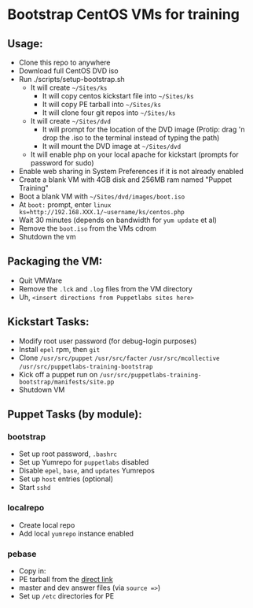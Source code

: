 # Bootstrap CentOS VMs for training

## Usage:
- Clone this repo to anywhere
- Download full CentOS DVD iso
- Run ./scripts/setup-bootstrap.sh
    - It will create `~/Sites/ks`
        - It will copy centos kickstart file into `~/Sites/ks`
        - It will copy PE tarball into `~/Sites/ks`
        - It will clone four git repos into `~/Sites/ks`
    - It will create `~/Sites/dvd`
        - It will prompt for the location of the DVD image (Protip: drag 'n drop the .iso to the terminal instead of typing the path)
        - It will mount the DVD image at `~/Sites/dvd`
  - It will enable php on your local apache for kickstart (prompts for password for sudo)
- Enable web sharing in System Preferences if it is not already enabled
- Create a blank VM with 4GB disk and 256MB ram named "Puppet Training"
- Boot a blank VM with `~/Sites/dvd/images/boot.iso`
- At `boot:` prompt, enter `linux ks=http://192.168.XXX.1/~username/ks/centos.php`
- Wait 30 minutes (depends on bandwidth for `yum update` et al)
- Remove the `boot.iso` from the VMs cdrom
- Shutdown the vm

## Packaging the VM:
- Quit VMWare
- Remove the `.lck` and `.log` files from the VM directory
- Uh, `<insert directions from Puppetlabs sites here>`

## Kickstart Tasks:
- Modify root user password (for debug-login purposes)
- Install `epel` rpm, then `git`
- Clone `/usr/src/puppet` `/usr/src/facter` `/usr/src/mcollective` `/usr/src/puppetlabs-training-bootstrap`
- Kick off a puppet run on `/usr/src/puppetlabs-training-bootstrap/manifests/site.pp`
- Shutdown VM

## Puppet Tasks (by module):
### bootstrap
- Set up root password, `.bashrc`
- Set up Yumrepo for `puppetlabs` disabled
- Disable `epel`, `base`, and `updates` Yumrepos
- Set up `host` entries (optional)
- Start `sshd`

### localrepo
- Create local repo
- Add local `yumrepo` instance enabled

### pebase
- Copy in:
 - PE tarball from the [direct link](http://pm.puppetlabs.com/puppet-enterprise/1.1/puppet-enterprise-1.1-centos-5-x86_64.tar)
 - master and dev answer files (via `source =>`)
- Set up `/etc` directories for PE

